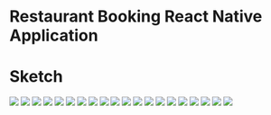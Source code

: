 # Restaurant Booking React Native Application 

# Sketch
<div>
  <img src="https://res.cloudinary.com/chemthan2202/image/upload/v1608009348/small_Screen_Shot_2020_12_15_at_12_09_23_PM_ae70c66bb9.png?19490.115000000515"/>
  <img src="https://res.cloudinary.com/chemthan2202/image/upload/v1608009347/small_Screen_Shot_2020_12_15_at_12_09_52_PM_be0a4d5a68.png?19492.62500000077"/>
  <img src="https://res.cloudinary.com/chemthan2202/image/upload/v1608009347/small_Screen_Shot_2020_12_15_at_12_09_57_PM_ca786196fb.png?19493.37000000014"/>
  <img src="https://res.cloudinary.com/chemthan2202/image/upload/v1608009346/small_Screen_Shot_2020_12_15_at_12_09_38_PM_ef14e70b64.png?19494.015000000218"/>
  <img src="https://res.cloudinary.com/chemthan2202/image/upload/v1608009346/small_Screen_Shot_2020_12_15_at_12_10_08_PM_fa20d993ae.png?19494.645000000673"/>
  <img src="https://res.cloudinary.com/chemthan2202/image/upload/v1608009345/small_Screen_Shot_2020_12_15_at_12_10_41_PM_f083c92fcd.png?19495.285000000877"/>
  <img src="https://res.cloudinary.com/chemthan2202/image/upload/v1608009345/small_Screen_Shot_2020_12_15_at_12_10_45_PM_dca555141b.png?19496.3000000007"/>
  <img src="https://res.cloudinary.com/chemthan2202/image/upload/v1608009344/small_Screen_Shot_2020_12_15_at_12_11_03_PM_212d688b6a.png?19496.97500000002"/>
  <img src="https://res.cloudinary.com/chemthan2202/image/upload/v1608009344/small_Screen_Shot_2020_12_15_at_12_11_52_PM_c747df42ed.png?19498.475000000326"/>
  <img src="https://res.cloudinary.com/chemthan2202/image/upload/v1608009344/small_Screen_Shot_2020_12_15_at_12_11_12_PM_a2b931a58e.png?19499.14499999977"/>
  <img src="https://res.cloudinary.com/chemthan2202/image/upload/v1608009344/small_Screen_Shot_2020_12_15_at_12_11_24_PM_1ced72fed0.png?22205.23999999932"/>
  <img src="https://res.cloudinary.com/chemthan2202/image/upload/v1608009343/small_Screen_Shot_2020_12_15_at_12_12_06_PM_bf360483ef.png?22205.965000001015"/>
  <img src="https://res.cloudinary.com/chemthan2202/image/upload/v1608009342/small_Screen_Shot_2020_12_15_at_12_11_59_PM_98fe105426.png?22206.435000000056"/>
  <img src="https://res.cloudinary.com/chemthan2202/image/upload/v1608009342/small_Screen_Shot_2020_12_15_at_12_12_26_PM_6b9d4844f2.png?22206.884999999602"/>
  <img src="https://res.cloudinary.com/chemthan2202/image/upload/v1608009341/small_Screen_Shot_2020_12_15_at_12_12_51_PM_5bb4fe2626.png?22207.345000000714"/>
  <img src="https://res.cloudinary.com/chemthan2202/image/upload/v1608009341/small_Screen_Shot_2020_12_15_at_12_12_44_PM_6a0a29b1cf.png?22208.010000000286"/>
  <img src="https://res.cloudinary.com/chemthan2202/image/upload/v1608009341/small_Screen_Shot_2020_12_15_at_12_12_32_PM_60cece14bf.png?22208.464999999705"/>
  <img src="https://res.cloudinary.com/chemthan2202/image/upload/v1608009340/small_Screen_Shot_2020_12_15_at_12_13_05_PM_449ba626fb.png?22208.89999999963"/>
  <img src="https://res.cloudinary.com/chemthan2202/image/upload/v1608009340/small_Screen_Shot_2020_12_15_at_12_13_10_PM_7510fc0e1e.png?22209.344999999303"/>
  <img src="https://res.cloudinary.com/chemthan2202/image/upload/v1608009340/small_Screen_Shot_2020_12_15_at_12_13_20_PM_0e2a573999.png?22210.92999999928"/>
</div>
